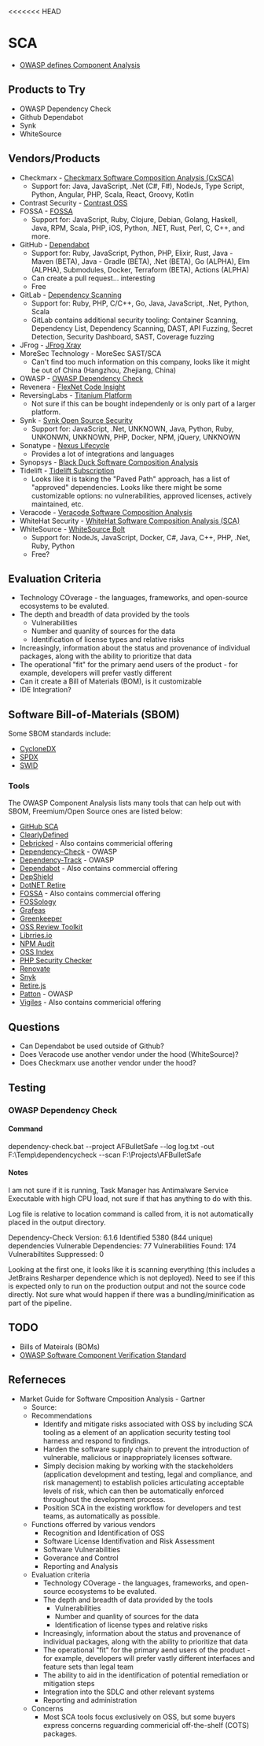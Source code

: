 <<<<<<< HEAD
# SCA #

- [OWASP defines Component Analysis](https://owasp.org/www-community/Component_Analysis)

## Products to Try ##

- OWASP Dependency Check
- Github Dependabot
- Synk
- WhiteSource

## Vendors/Products ##

- Checkmarx - [Checkmarx Software Composition Analysis (CxSCA)](https://www.checkmarx.com/products/software-composition-analysis/)
  - Support for: Java, JavaScript, .Net (C#, F#), NodeJs, Type Script, Python, Angular, PHP, Scala, React, Groovy, Kotlin
- Contrast Security - [Contrast OSS](https://www.contrastsecurity.com/open-source-software-security)
- FOSSA - [FOSSA](https://fossa.com/)
  - Support for: JavaScript, Ruby, Clojure, Debian, Golang, Haskell, Java, RPM, Scala, PHP, iOS, Python, .NET, Rust, Perl, C, C++, and more.
- GitHub - [Dependabot](https://dependabot.com/)
  - Support for: Ruby, JavaScript, Python, PHP, Elixir, Rust, Java - Maven (BETA), Java - Gradle (BETA), .Net (BETA), Go (ALPHA), Elm (ALPHA), Submodules, Docker, Terraform (BETA), Actions (ALPHA)
  - Can create a pull request... interesting
  - Free
- GitLab - [Dependency Scanning](https://docs.gitlab.com/ee/user/application_security/dependency_scanning/)
  - Support for: Ruby, PHP, C/C++, Go, Java, JavaScript, .Net, Python, Scala
  - GitLab contains additional security tooling: Container Scanning, Dependency List, Dependency Scanning, DAST, API Fuzzing, Secret Detection, Security Dashboard, SAST, Coverage fuzzing
- JFrog - [JFrog Xray](https://jfrog.com/xray/)
- MoreSec Technology - MoreSec SAST/SCA
  - Can't find too much information on this company, looks like it might be out of China (Hangzhou, Zhejiang, China)
- OWASP - [OWASP Dependency Check](https://owasp.org/www-project-dependency-check/)
- Revenera - [FlexNet Code Insight](https://www.revenera.com/protect/products/flexnet-code-insight.html)
- ReversingLabs - [Titanium Platform](https://www.reversinglabs.com/products/malware-analysis-platform)
  - Not sure if this can be bought independenly or is only part of a larger platform.
- Synk - [Synk Open Source Security](https://snyk.io/product/open-source-security-management/)
  - Support for: JavaScript, .Net, UNKNOWN, Java, Python, Ruby, UNKONWN, UNKNOWN, PHP, Docker, NPM, jQuery, UNKNOWN
- Sonatype - [Nexus Lifecycle](https://www.sonatype.com/products/lifecycle)
  - Provides a lot of integrations and languages
- Synopsys - [Black Duck Software Composition Analysis](https://www.synopsys.com/software-integrity/security-testing/software-composition-analysis.html)
- Tidelift - [Tidelift Subscription](https://tidelift.com/)
  - Looks like it is taking the "Paved Path" approach, has a list of "approved" dependencies.  Looks like there might be some customizable options: no vulnerabilities, approved licenses, actively maintained, etc.
- Veracode - [Veracode Software Composition Analysis](https://www.veracode.com/products/software-composition-analysis)
- WhiteHat Security - [WhiteHat Software Composition Analysis (SCA)](https://www.whitehatsec.com/platform/software-composition-analysis/)
- WhiteSource - [WhiteSource Bolt](https://www.whitesourcesoftware.com/free-developer-tools/bolt)
  - Support for: NodeJs, JavaScript, Docker, C#, Java, C++, PHP, .Net, Ruby, Python
  - Free?

## Evaluation Criteria ##

- Technology COverage - the languages, frameworks, and open-source ecosystems to be evaluted.
- The depth and breadth of data provided by the tools
  - Vulnerabilities
  - Number and quanlity of sources for the data
  - Identification of license types and relative risks
- Increasingly, information about the status and provenance of individual packages, along with the ability to prioritize that data
- The operational "fit" for the primary aend users of the product - for example, developers will prefer vastly different 
- Can it create a Bill of Materials (BOM), is it customizable
- IDE Integration?

## Software Bill-of-Materials (SBOM) ##

Some SBOM standards include:

- [CycloneDX](https://cyclonedx.org/)
- [SPDX](https://spdx.org/)
- [SWID](https://www.iso.org/standard/65666.html)

### Tools ###

The OWASP Component Analysis lists many tools that can help out with SBOM, Freemium/Open Source ones are listed below:

- [GitHub SCA](https://docs.github.com/en/github/visualizing-repository-data-with-graphs/listing-the-packages-that-a-repository-depends-on/)
- [ClearlyDefined](https://clearlydefined.io/)
- [Debricked](https://debricked.com/) - Also contains commericial offering
- [Dependency-Check](https://owasp.org/www-project-dependency-check/) - OWASP
- [Dependency-Track](https://owasp.org/www-project-dependency-track/) - OWASP
- [Dependabot](https://dependabot.com/) - Also contains commercial offering
- [DepShield](https://depshield.github.io/)
- [DotNET Retire](https://github.com/RetireNet/dotnet-retire)
- [FOSSA](https://fossa.com/) - Also contains commercial offering
- [FOSSology](https://www.fossology.org/)
- [Grafeas](https://grafeas.io/)
- [Greenkeeper](https://greenkeeper.io/)
- [OSS Review Toolkit](https://github.com/heremaps/oss-review-toolkit)
- [Librries.io](https://libraries.io/)
- [NPM Audit](https://www.npmjs.com/)
- [OSS Index](https://ossindex.sonatype.org/)
- [PHP Security Checker](https://github.com/sensiolabs/security-checker)
- [Renovate](https://renovatebot.com/)
- [Snyk](https://snyk.io/)
- [Retire.js](https://retirejs.github.io/retire.js/)
- [Patton](https://owasp.org/www-project-patton/) - OWASP
- [Vigiles](https://www.timesys.com/security/vigiles-vulnerability-management-patch-monitoring/) - Also contains commericial offering

## Questions ##

- Can Dependabot be used outside of Github?
- Does Veracode use another vendor under the hood (WhiteSource)?
- Does Checkmarx use another vendor under the hood?

## Testing ##

### OWASP Dependency Check ###

#### Command ####

dependency-check.bat --project AFBulletSafe --log log.txt -out F:\Temp\dependencycheck --scan F:\Projects\AFBulletSafe

#### Notes ####

I am not sure if it is running, Task Manager has Antimalware Service Executable with high CPU load, not sure if that has anything to do with this.

Log file is relative to location command is called from, it is not automatically placed in the output directory.

Dependency-Check Version: 6.1.6
Identified 5380 (844 unique) dependencies
Vulnerable Dependencies: 77
Vulnerabilities Found: 174
Vulnerabiltites Suppressed: 0

Looking at the first one, it looks like it is scanning everything (this includes a JetBrains Resharper dependence which is not deployed).  Need to see if this is expected only to run on the production output and not the source code directly.  Not sure what would happen if there was a bundling/minification as part of the pipeline.

## TODO ##

- Bills of Mateirals (BOMs)
- [OWASP Software Component Verification Standard](https://owasp-scvs.gitbook.io/scvs)

## Referneces ##

- Market Guide for Software Cmposition Analysis - Gartner
  - Source:
  - Recommendations
    - Identify and mitigate risks associated with OSS by including SCA tooling as a element of an application security testing tool harness and respond to findings.
    - Harden the software supply chain to prevent the introduction of vulnerable, malicious or inappropriately licenses software.
    - Simply decision making by working with the stackeholders (application development and testing, legal and compliance, and risk management) to establish policies articulating acceptable levels of risk, which can then be automatically enforced throughout the development process.
    - Position SCA in the existing workflow for developers and test teams, as automatically as possible.
  - Functions offerred by various vendors
    - Recognition and Identification of OSS
    - Software License Identifivation and Risk Assessment
    - Software Vulnerabilities
    - Goverance and Control
    - Reporting and Analysis
  - Evaluation criteria
    - Technology COverage - the languages, frameworks, and open-source ecosystems to be evaluted.
    - The depth and breadth of data provided by the tools
      - Vulnerabilities
      - Number and quanlity of sources for the data
      - Identification of license types and relative risks
    - Increasingly, information about the status and provenance of individual packages, along with the ability to prioritize that data
    - The operational "fit" for the primary aend users of the product - for example, developers will prefer vastly different interfaces and feature sets than legal team
    - The ability to aid in the identification of potential remediation or mitigation steps
    - Integration into the SDLC and other relevant systems
    - Reporting and administration
  - Concerns
    - Most SCA tools focus exclusively on OSS, but some buyers express concerns reguarding commericial off-the-shelf (COTS) packages.
    